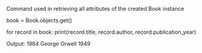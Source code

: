 Command used in retrieving all attributes of the created Book instance

book = Book.objects.get()

for record in book:
    print(record.title, record.author, record.publication_year)

Output: 1984 George Orwell 1949